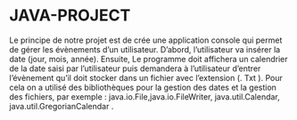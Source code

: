 # JAVA-PROJECT
Le principe de notre projet est de crée une application console qui permet de gérer les évènements d’un utilisateur. 
D’abord, l’utilisateur va insérer la date (jour, mois, année). Ensuite, Le programme doit affichera un calendrier de la date saisi par l’utilisateur puis demandera à l’utilisateur d’entrer l’évènement qu’il doit stocker dans un fichier avec l’extension (. Txt ).
Pour cela on a utilisé des bibliothèques pour la gestion des dates et la gestion des fichiers, par exemple :
 java.io.File,java.io.FileWriter, java.util.Calendar, java.util.GregorianCalendar .
